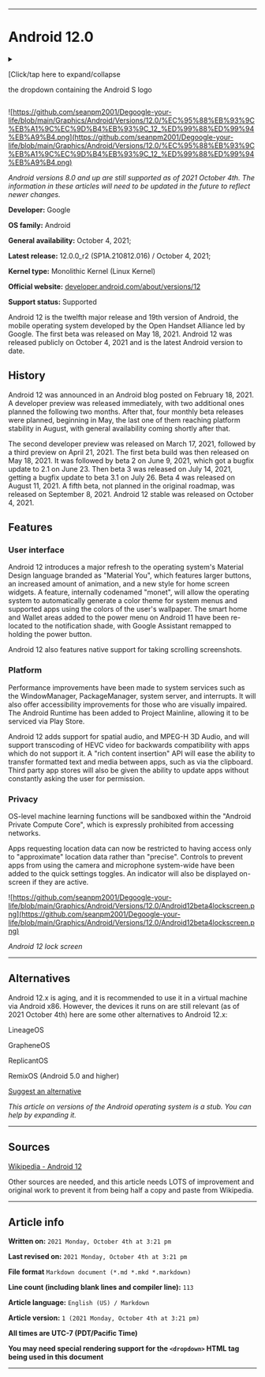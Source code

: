 
***

# Android 12.0

<details>
<summary><p>[Click/tap here to expand/collapse</p>
<p>the dropdown containing the Android S logo</p></summary>

![https://github.com/seanpm2001/Degoogle-your-life/blob/main/Graphics/Android/Versions/12.0/Android_12_Logo.svg](https://github.com/seanpm2001/Degoogle-your-life/blob/main/Graphics/Android/Versions/12.0/Android_12_Logo.svg)

![https://github.com/seanpm2001/Degoogle-your-life/blob/main/Graphics/Android/Versions/12.0/Android_12_Developer_Preview_logo.svg](https://github.com/seanpm2001/Degoogle-your-life/blob/main/Graphics/Android/Versions/12.0/Android_12_Developer_Preview_logo.svg)

</details>

![https://github.com/seanpm2001/Degoogle-your-life/blob/main/Graphics/Android/Versions/12.0/%EC%95%88%EB%93%9C%EB%A1%9C%EC%9D%B4%EB%93%9C_12_%ED%99%88%ED%99%94%EB%A9%B4.png](https://github.com/seanpm2001/Degoogle-your-life/blob/main/Graphics/Android/Versions/12.0/%EC%95%88%EB%93%9C%EB%A1%9C%EC%9D%B4%EB%93%9C_12_%ED%99%88%ED%99%94%EB%A9%B4.png)

_Android versions 8.0 and up are still supported as of 2021 October 4th. The information in these articles will need to be updated in the future to reflect newer changes._

**Developer:**	Google

**OS family:**	Android

**General availability:**	October 4, 2021;

**Latest release:**	12.0.0_r2 (SP1A.210812.016) / October 4, 2021;

**Kernel type:**	Monolithic Kernel (Linux Kernel)

**Official website:**	[developer.android.com/about/versions/12](https://developer.android.com/about/versions/12/)

**Support status:** Supported

Android 12 is the twelfth major release and 19th version of Android, the mobile operating system developed by the Open Handset Alliance led by Google. The first beta was released on May 18, 2021. Android 12 was released publicly on October 4, 2021 and is the latest Android version to date.

## History

Android 12 was announced in an Android blog posted on February 18, 2021. A developer preview was released immediately, with two additional ones planned the following two months. After that, four monthly beta releases were planned, beginning in May, the last one of them reaching platform stability in August, with general availability coming shortly after that.

The second developer preview was released on March 17, 2021, followed by a third preview on April 21, 2021. The first beta build was then released on May 18, 2021. It was followed by beta 2 on June 9, 2021, which got a bugfix update to 2.1 on June 23. Then beta 3 was released on July 14, 2021, getting a bugfix update to beta 3.1 on July 26. Beta 4 was released on August 11, 2021. A fifth beta, not planned in the original roadmap, was released on September 8, 2021. Android 12 stable was released on October 4, 2021.

## Features

### User interface

Android 12 introduces a major refresh to the operating system's Material Design language branded as "Material You", which features larger buttons, an increased amount of animation, and a new style for home screen widgets. A feature, internally codenamed "monet", will allow the operating system to automatically generate a color theme for system menus and supported apps using the colors of the user's wallpaper. The smart home and Wallet areas added to the power menu on Android 11 have been re-located to the notification shade, with Google Assistant remapped to holding the power button.

Android 12 also features native support for taking scrolling screenshots.

### Platform

Performance improvements have been made to system services such as the WindowManager, PackageManager, system server, and interrupts. It will also offer accessibility improvements for those who are visually impaired. The Android Runtime has been added to Project Mainline, allowing it to be serviced via Play Store.

Android 12 adds support for spatial audio, and MPEG-H 3D Audio, and will support transcoding of HEVC video for backwards compatibility with apps which do not support it. A "rich content insertion" API will ease the ability to transfer formatted text and media between apps, such as via the clipboard. Third party app stores will also be given the ability to update apps without constantly asking the user for permission.

### Privacy

OS-level machine learning functions will be sandboxed within the "Android Private Compute Core", which is expressly prohibited from accessing networks.

Apps requesting location data can now be restricted to having access only to "approximate" location data rather than "precise". Controls to prevent apps from using the camera and microphone system-wide have been added to the quick settings toggles. An indicator will also be displayed on-screen if they are active.

![https://github.com/seanpm2001/Degoogle-your-life/blob/main/Graphics/Android/Versions/12.0/Android12beta4lockscreen.png](https://github.com/seanpm2001/Degoogle-your-life/blob/main/Graphics/Android/Versions/12.0/Android12beta4lockscreen.png)

_Android 12 lock screen_

***

## Alternatives

Android 12.x is aging, and it is recommended to use it in a virtual machine via Android x86. However, the devices it runs on are still relevant (as of 2021 October 4th) here are some other alternatives to Android 12.x:

LineageOS

GrapheneOS

ReplicantOS

RemixOS (Android 5.0 and higher)

[Suggest an alternative](https://github.com/seanpm2001/Degoogle-your-life/issues/)

_This article on versions of the Android operating system is a stub. You can help by expanding it._

***

## Sources

[Wikipedia - Android 12](https://en.wikipedia.org/wiki/Android_12/)

Other sources are needed, and this article needs LOTS of improvement and original work to prevent it from being half a copy and paste from Wikipedia.

***

## Article info

**Written on:** `2021 Monday, October 4th at 3:21 pm`

**Last revised on:** `2021 Monday, October 4th at 3:21 pm`

**File format** `Markdown document (*.md *.mkd *.markdown)`

**Line count (including blank lines and compiler line):** `113`

**Article language:** `English (US) / Markdown`

**Article version:** `1 (2021 Monday, October 4th at 3:21 pm)`

**All times are UTC-7 (PDT/Pacific Time)**

**You may need special rendering support for the `<dropdown>` HTML tag being used in this document**

***

